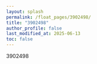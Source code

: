 ```yaml
---
layout: splash
permalink: /float_pages/3902498/
title: "3902498"
author_profile: false
last_modified_at: 2025-06-13
toc: false
---
```

 
3902498

